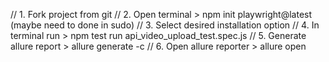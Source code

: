 // 1. Fork project from git
// 2. Open terminal > npm init playwright@latest (maybe need to done in sudo)
// 3. Select desired installation option
// 4. In terminal run > npm test run api_video_upload_test.spec.js
// 5. Generate allure report > allure generate -c
// 6. Open allure reporter > allure open